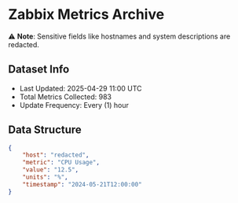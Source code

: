 # Zabbix Metrics Archive

⚠️ **Note**: Sensitive fields like hostnames and system descriptions are redacted.

## Dataset Info
- Last Updated: 2025-04-29 11:00 UTC
- Total Metrics Collected: 983
- Update Frequency: Every (1) hour

## Data Structure
```json
{
    "host": "redacted",
    "metric": "CPU Usage",
    "value": "12.5",
    "units": "%",
    "timestamp": "2024-05-21T12:00:00"
}
```
